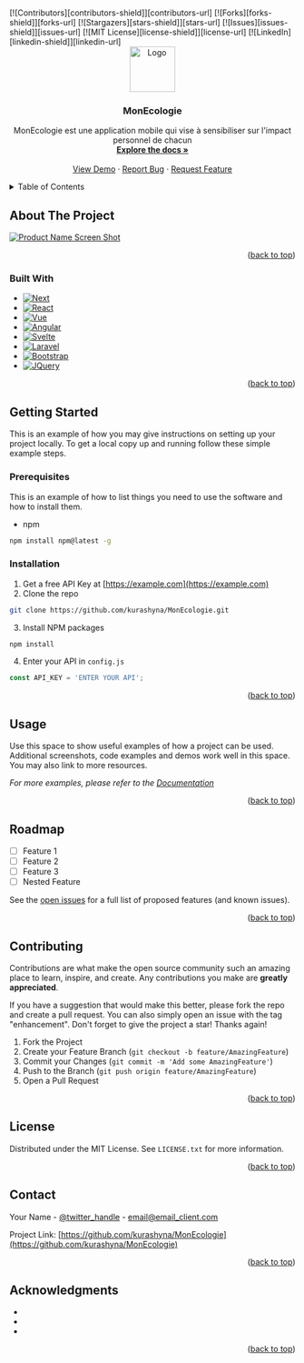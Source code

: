 <!-- Improved compatibility of back to top link: See: https://github.com/othneildrew/Best-README-Template/pull/73 -->
<a name="readme-top"></a>
<!--
    *** Thanks for checking out the Best-README-Template. If you have a suggestion
    *** that would make this better, please fork the repo and create a pull request
    *** or simply open an issue with the tag "enhancement".
    *** Don't forget to give the project a star!
    *** Thanks again! Now go create something AMAZING! :D
    -->



<!-- PROJECT SHIELDS -->
<!--
    *** I'm using markdown "reference style" links for readability.
    *** Reference links are enclosed in brackets [ ] instead of parentheses ( ).
    *** See the bottom of this document for the declaration of the reference variables
    *** for contributors-url, forks-url, etc. This is an optional, concise syntax you may use.
    *** https://www.markdownguide.org/basic-syntax/#reference-style-links
    -->


<!-- PROJECT LOGO -->
<br />
[![Contributors][contributors-shield]][contributors-url]
[![Forks][forks-shield]][forks-url]
[![Stargazers][stars-shield]][stars-url]
[![Issues][issues-shield]][issues-url]
[![MIT License][license-shield]][license-url]
[![LinkedIn][linkedin-shield]][linkedin-url]
<div align="center">
    <a href="https://github.com/kurashyna/c">
        <img src="images/logo.png" alt="Logo" width="80" height="80">
        </a>

<h3 align="center">MonEcologie</h3>

<p align="center">
    MonEcologie est une application mobile qui vise à sensibiliser sur l'impact personnel de chacun
    <br />
    <a href="https://github.com/kurashyna/MonEcologie"><strong>Explore the docs »</strong></a>
    <br />
    <br />
    <a href="https://github.com/kurashyna/MonEcologie">View Demo</a>
    ·
    <a href="https://github.com/kurashyna/MonEcologie/issues">Report Bug</a>
    ·
    <a href="https://github.com/kurashyna/MonEcologie/issues">Request Feature</a>
    </p>
    </div>



<!-- TABLE OF CONTENTS -->
<details>
    <summary>Table of Contents</summary>
    <ol>
        <li>
            <a href="#about-the-project">About The Project</a>
            <ul>
                <li><a href="#built-with">Built With</a></li>
                </ul>
                </li>
                <li>
                    <a href="#getting-started">Getting Started</a>
                    <ul>
                        <li><a href="#prerequisites">Prerequisites</a></li>
                        <li><a href="#installation">Installation</a></li>
                        </ul>
                        </li>
                        <li><a href="#usage">Usage</a></li>
                        <li><a href="#roadmap">Roadmap</a></li>
                        <li><a href="#contributing">Contributing</a></li>
                        <li><a href="#license">License</a></li>
                        <li><a href="#contact">Contact</a></li>
                        <li><a href="#acknowledgments">Acknowledgments</a></li>
                        </ol>
                        </details>



<!-- ABOUT THE PROJECT -->

## About The Project

[![Product Name Screen Shot][product-screenshot]](https://example.com)

<p align="right">(<a href="#readme-top">back to top</a>)</p>

### Built With

* [![Next][Next.js]][Next-url]
* [![React][React.js]][React-url]
* [![Vue][Vue.js]][Vue-url]
* [![Angular][Angular.io]][Angular-url]
* [![Svelte][Svelte.dev]][Svelte-url]
* [![Laravel][Laravel.com]][Laravel-url]
* [![Bootstrap][Bootstrap.com]][Bootstrap-url]
* [![JQuery][JQuery.com]][JQuery-url]

<p align="right">(<a href="#readme-top">back to top</a>)</p>



<!-- GETTING STARTED -->

## Getting Started

This is an example of how you may give instructions on setting up your project locally.
To get a local copy up and running follow these simple example steps.

### Prerequisites

This is an example of how to list things you need to use the software and how to install them.

* npm

```sh
npm install npm@latest -g
```

### Installation

1. Get a free API Key at [https://example.com](https://example.com)
2. Clone the repo

```sh
git clone https://github.com/kurashyna/MonEcologie.git
```

3. Install NPM packages

```sh
npm install
```

4. Enter your API in `config.js`

```js
const API_KEY = 'ENTER YOUR API';
```

<p align="right">(<a href="#readme-top">back to top</a>)</p>



<!-- USAGE EXAMPLES -->

## Usage

Use this space to show useful examples of how a project can be used. Additional screenshots, code examples and demos
work well in this space. You may also link to more resources.

_For more examples, please refer to the [Documentation](https://example.com)_

<p align="right">(<a href="#readme-top">back to top</a>)</p>



<!-- ROADMAP -->

## Roadmap

- [ ] Feature 1
- [ ] Feature 2
- [ ] Feature 3
- [ ] Nested Feature

See the [open issues](https://github.com/kurashyna/MonEcologie/issues) for a full list of proposed features (and
known issues).

<p align="right">(<a href="#readme-top">back to top</a>)</p>



<!-- CONTRIBUTING -->

## Contributing

Contributions are what make the open source community such an amazing place to learn, inspire, and create. Any
contributions you make are **greatly appreciated**.

If you have a suggestion that would make this better, please fork the repo and create a pull request. You can also
simply open an issue with the tag "enhancement".
Don't forget to give the project a star! Thanks again!

1. Fork the Project
2. Create your Feature Branch (`git checkout -b feature/AmazingFeature`)
3. Commit your Changes (`git commit -m 'Add some AmazingFeature'`)
4. Push to the Branch (`git push origin feature/AmazingFeature`)
5. Open a Pull Request

<p align="right">(<a href="#readme-top">back to top</a>)</p>



<!-- LICENSE -->

## License

Distributed under the MIT License. See `LICENSE.txt` for more information.

<p align="right">(<a href="#readme-top">back to top</a>)</p>



<!-- CONTACT -->

## Contact

Your Name - [@twitter_handle](https://twitter.com/twitter_handle) - email@email_client.com

Project Link: [https://github.com/kurashyna/MonEcologie](https://github.com/kurashyna/MonEcologie)

<p align="right">(<a href="#readme-top">back to top</a>)</p>



<!-- ACKNOWLEDGMENTS -->

## Acknowledgments

* []()
* []()
* []()

<p align="right">(<a href="#readme-top">back to top</a>)</p>



<!-- MARKDOWN LINKS & IMAGES -->
<!-- https://www.markdownguide.org/basic-syntax/#reference-style-links -->

[contributors-shield]: https://img.shields.io/github/contributors/kurashyna/MonEcologie.svg?style=for-the-badge

[contributors-url]: https://github.com/kurashyna/MonEcologie/graphs/contributors

[forks-shield]: https://img.shields.io/github/forks/kurashyna/MonEcologie.svg?style=for-the-badge

[forks-url]: https://github.com/kurashyna/MonEcologie/network/members

[stars-shield]: https://img.shields.io/github/stars/kurashyna/MonEcologie.svg?style=for-the-badge

[stars-url]: https://github.com/kurashyna/MonEcologie/stargazers

[issues-shield]: https://img.shields.io/github/issues/kurashyna/MonEcologie.svg?style=for-the-badge

[issues-url]: https://github.com/kurashyna/MonEcologie/issues

[license-shield]: https://img.shields.io/github/license/kurashyna/MonEcologie.svg?style=for-the-badge

[license-url]: https://github.com/kurashyna/MonEcologie/blob/master/LICENSE.txt

[linkedin-shield]: https://img.shields.io/badge/-LinkedIn-black.svg?style=for-the-badge&logo=linkedin&colorB=555

[linkedin-url]: https://linkedin.com/in/linkedin_username

[product-screenshot]: images/screenshot.png

[Next.js]: https://img.shields.io/badge/next.js-000000?style=for-the-badge&logo=nextdotjs&logoColor=white

[Next-url]: https://nextjs.org/

[React.js]: https://img.shields.io/badge/React-20232A?style=for-the-badge&logo=react&logoColor=61DAFB

[React-url]: https://reactjs.org/

[Vue.js]: https://img.shields.io/badge/Vue.js-35495E?style=for-the-badge&logo=vuedotjs&logoColor=4FC08D

[Vue-url]: https://vuejs.org/

[Angular.io]: https://img.shields.io/badge/Angular-DD0031?style=for-the-badge&logo=angular&logoColor=white

[Angular-url]: https://angular.io/

[Svelte.dev]: https://img.shields.io/badge/Svelte-4A4A55?style=for-the-badge&logo=svelte&logoColor=FF3E00

[Svelte-url]: https://svelte.dev/

[Laravel.com]: https://img.shields.io/badge/Laravel-FF2D20?style=for-the-badge&logo=laravel&logoColor=white

[Laravel-url]: https://laravel.com

[Bootstrap.com]: https://img.shields.io/badge/Bootstrap-563D7C?style=for-the-badge&logo=bootstrap&logoColor=white

[Bootstrap-url]: https://getbootstrap.com

[JQuery.com]: https://img.shields.io/badge/jQuery-0769AD?style=for-the-badge&logo=jquery&logoColor=white

[JQuery-url]: https://jquery.com